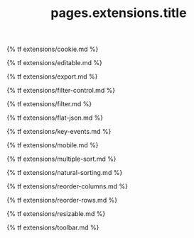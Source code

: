 ﻿---
layout: default
title: pages.extensions.title
slug: extensions
lead: pages.extensions.lead
---

{% tf extensions/cookie.md %}

{% tf extensions/editable.md %}

{% tf extensions/export.md %}

{% tf extensions/filter-control.md %}

{% tf extensions/filter.md %}

{% tf extensions/flat-json.md %}

{% tf extensions/key-events.md %}

{% tf extensions/mobile.md %}

{% tf extensions/multiple-sort.md %}

{% tf extensions/natural-sorting.md %}

{% tf extensions/reorder-columns.md %}

{% tf extensions/reorder-rows.md %}

{% tf extensions/resizable.md %}

{% tf extensions/toolbar.md %}

